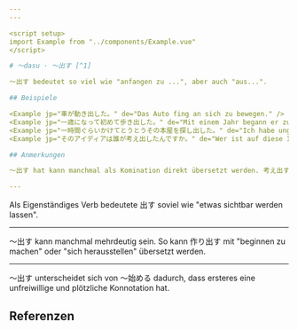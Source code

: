 ```yaml
---
---

<script setup>
import Example from "../components/Example.vue"
</script>

# 〜dasu · 〜出す [^1]

〜出す bedeutet so viel wie "anfangen zu ...", aber auch "aus...".

## Beispiele

<Example jp="車が動き出した。" de="Das Auto fing an sich zu bewegen." />
<Example jp="一歳になって初めて歩き出した。" de="Mit einem Jahr begann er zu laufen." />
<Example jp="一時間ぐらいかけてとうとうその本屋を探し出した。" de="Ich habe ungefähr eine Stunde, aber dann habe ich endlich den Bücherladen gefunden." />
<Example jp="そのアイディアは誰が考え出したんですか。" de="Wer ist auf diese Idee gekommen?" />

## Anmerkungen

〜出す hat kann manchmal als Komination direkt übersetzt werden. 考え出す kann z.B. mit "ausdenken" übersetzt werden. 探し出す kann mit "herausfinden" übersetzt werden.

---
```


Als Eigenständiges Verb bedeutete 出す soviel wie "etwas sichtbar werden lassen".

---

〜出す kann manchmal mehrdeutig sein. So kann 作り出す mit "beginnen zu machen" oder "sich  herausstellen" übersetzt werden.

---

〜出す unterscheidet sich von 〜始める dadurch, dass ersteres eine unfreiwillige und plötzliche Konnotation hat.

## Referenzen

[^1]: Makino, Seiichi & Tsutsui, Michio. 2017. *A Dictionary of Basic Japanese Grammar*. The Japan Times, S. 102-104.
